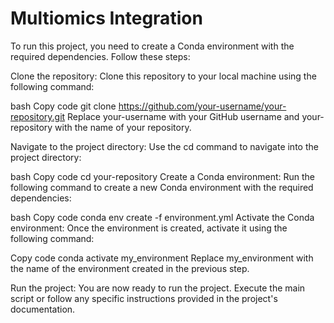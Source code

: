 # Multiomics Integration

To run this project, you need to create a Conda environment with the required dependencies. Follow these steps:

Clone the repository: Clone this repository to your local machine using the following command:

bash
Copy code
git clone https://github.com/your-username/your-repository.git
Replace your-username with your GitHub username and your-repository with the name of your repository.

Navigate to the project directory: Use the cd command to navigate into the project directory:

bash
Copy code
cd your-repository
Create a Conda environment: Run the following command to create a new Conda environment with the required dependencies:

bash
Copy code
conda env create -f environment.yml
Activate the Conda environment: Once the environment is created, activate it using the following command:

Copy code
conda activate my_environment
Replace my_environment with the name of the environment created in the previous step.

Run the project: You are now ready to run the project. Execute the main script or follow any specific instructions provided in the project's documentation.
